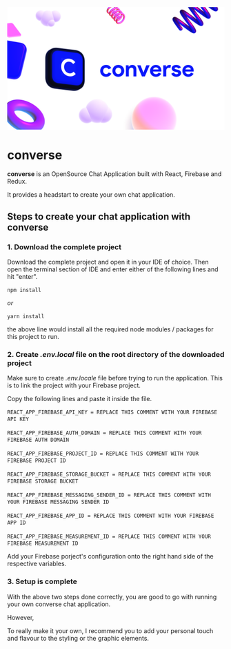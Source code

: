 <img src="https://github.com/HarshvardhanThosar/SourceMediaFiles/blob/master/converse/GfxSources/banner.png" alt="converse banner">

# converse

**converse** is an OpenSource Chat Application built with React, Firebase and Redux.

It provides a headstart to create your own chat application.

## Steps to create your chat application with converse

### 1. Download the complete project

Download the complete project and open it in your IDE of choice.
Then open the terminal section of IDE and enter either of the following lines and hit "enter".

```
npm install
```

_or_

```
yarn install
```

the above line would install all the required node modules / packages for this project to run.

### 2. Create _.env.local_ file on the **root** directory of the downloaded project

Make sure to create _.env.locale_ file before trying to run the application. This is to link the project with your Firebase project.

Copy the following lines and paste it inside the file.

```
REACT_APP_FIREBASE_API_KEY = REPLACE THIS COMMENT WITH YOUR FIREBASE API KEY

REACT_APP_FIREBASE_AUTH_DOMAIN = REPLACE THIS COMMENT WITH YOUR FIREBASE AUTH DOMAIN

REACT_APP_FIREBASE_PROJECT_ID = REPLACE THIS COMMENT WITH YOUR FIREBASE PROJECT ID

REACT_APP_FIREBASE_STORAGE_BUCKET = REPLACE THIS COMMENT WITH YOUR FIREBASE STORAGE BUCKET

REACT_APP_FIREBASE_MESSAGING_SENDER_ID = REPLACE THIS COMMENT WITH YOUR FIREBASE MESSAGING SENDER ID

REACT_APP_FIREBASE_APP_ID = REPLACE THIS COMMENT WITH YOUR FIREBASE APP ID

REACT_APP_FIREBASE_MEASUREMENT_ID = REPLACE THIS COMMENT WITH YOUR FIREBASE MEASUREMENT ID
```

Add your Firebase porject's configuration onto the right hand side of the respective variables.

### 3. Setup is complete

With the above two steps done correctly, you are good to go with running your own converse chat application.

However,

To really make it your own, I recommend you to add your personal touch and flavour to the styling or the graphic elements.

